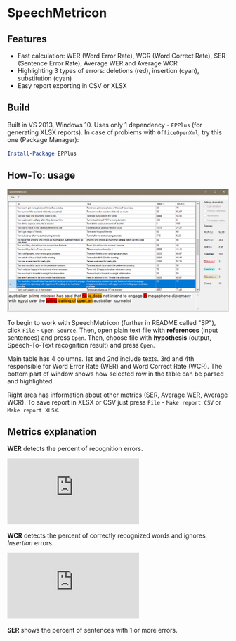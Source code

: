 # SpeechMetricon

## Features

  - Fast calculation: WER (Word Error Rate), WCR (Word Correct Rate), SER (Sentence Error Rate), Average WER and Average WCR
  - Highlighting 3 types of errors: deletions (red), insertion (cyan), substitution (cyan)
  - Easy report exporting in CSV or XLSX

## Build

Built in VS 2013, Windows 10. Uses only 1 dependency - `EPPlus` (for generating XLSX reports). 
In case of problems with `OfficeOpenXml`, try this one (Package Manager):

```powershell
Install-Package EPPlus
```

## How-To: usage

![Screenshot](docs/example.png)

To begin to work with SpeechMetricon (further in README called "SP"), click `File` - `Open Source`. Then, open plain text file with **references** (input sentences) and press `Open`. Then, choose file with **hypothesis** (output, Speech-To-Text recognition result) and press `Open`.

Main table has 4 columns. 1st and 2nd include texts. 3rd and 4th responsible for Word Error Rate (WER) and Word Correct Rate (WCR).
The bottom part of window shows how selected row in the table can be parsed and highlighted.

Right area has information about other metrics (SER, Average WER, Average WCR).
To save report in XLSX or CSV just press `File` - `Make report CSV` or `Make report XLSX`.

## Metrics explanation

**WER** detects the percent of recognition errors.

![WER equation](http://latex.codecogs.com/svg.latex?WER%3D%5Cfrac%7BSubstitutions%2BDeletions%2BInsertions%7D%7BN%7D%2C)

**WCR** detects the percent of correctly recognized words and ignores *Insertion* errors.

![WCR equation](http://latex.codecogs.com/svg.latex?WCR%3D%5Cfrac%7BN+-+Substitutions%2BDeletions%7D%7BN%7D%2C)

**SER** shows the percent of sentences with 1 or more errors.
